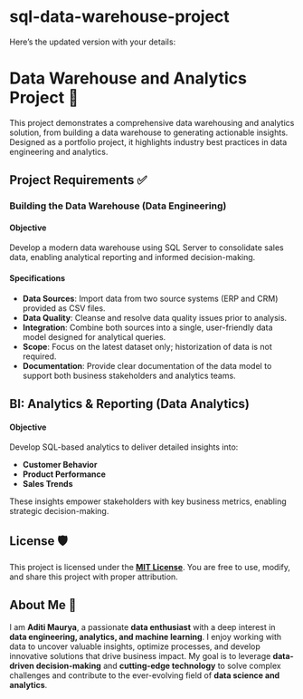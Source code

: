 # sql-data-warehouse-project
Here’s the updated version with your details:  

# **Data Warehouse and Analytics Project** 🚀  

This project demonstrates a comprehensive data warehousing and analytics solution, from building a data warehouse to generating actionable insights. Designed as a portfolio project, it highlights industry best practices in data engineering and analytics.  

## **Project Requirements** ✅  

### **Building the Data Warehouse (Data Engineering)**  

#### **Objective**  
Develop a modern data warehouse using SQL Server to consolidate sales data, enabling analytical reporting and informed decision-making.  

#### **Specifications**  
- **Data Sources**: Import data from two source systems (ERP and CRM) provided as CSV files.  
- **Data Quality**: Cleanse and resolve data quality issues prior to analysis.  
- **Integration**: Combine both sources into a single, user-friendly data model designed for analytical queries.  
- **Scope**: Focus on the latest dataset only; historization of data is not required.  
- **Documentation**: Provide clear documentation of the data model to support both business stakeholders and analytics teams.  


## **BI: Analytics & Reporting (Data Analytics)**  

#### **Objective**  
Develop SQL-based analytics to deliver detailed insights into:  
- **Customer Behavior**  
- **Product Performance**  
- **Sales Trends**  

These insights empower stakeholders with key business metrics, enabling strategic decision-making.  


## **License** 🛡  
This project is licensed under the **[MIT License](LICENSE)**. You are free to use, modify, and share this project with proper attribution.  


## **About Me** 🌟  
I am **Aditi Maurya**, a passionate **data enthusiast** with a deep interest in **data engineering, analytics, and machine learning**. I enjoy working with data to uncover valuable insights, optimize processes, and develop innovative solutions that drive business impact. My goal is to leverage **data-driven decision-making** and **cutting-edge technology** to solve complex challenges and contribute to the ever-evolving field of **data science and analytics**.  

